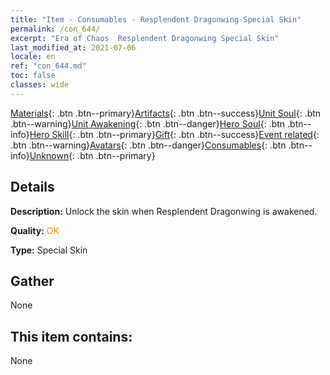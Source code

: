 ```yaml
---
title: "Item - Consumables - Resplendent Dragonwing Special Skin"
permalink: /con_644/
excerpt: "Era of Chaos  Resplendent Dragonwing Special Skin"
last_modified_at: 2021-07-06
locale: en
ref: "con_644.md"
toc: false
classes: wide
---
```

 [Materials](/Items/){: .btn .btn--primary}[Artifacts](/Items/Artifacts/){: .btn .btn--success}[Unit Soul](/Items/UnitSoul/){: .btn .btn--warning}[Unit Awakening](/Items/UnitAwakening/){: .btn .btn--danger}[Hero Soul](/Items/HeroSoul/){: .btn .btn--info}[Hero Skill](/Items/HeroSkill/){: .btn .btn--primary}[Gift](/Items/Gift/){: .btn .btn--success}[Event related](/Items/Events/){: .btn .btn--warning}[Avatars](/Items/Avatars/){: .btn .btn--danger}[Consumables](/Items/Consumables/){: .btn .btn--info}[Unknown](/Items/Unknown/){: .btn .btn--primary}

## Details
 **Description:** Unlock the skin when Resplendent Dragonwing is awakened.

 **Quality:** <span style="color: #FF8C00">OK</span>

 **Type:** Special Skin

## Gather

  None

## This item contains:

  None

